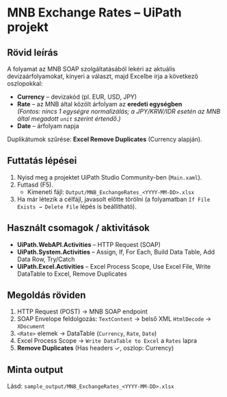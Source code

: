 # MNB Exchange Rates – UiPath projekt

## Rövid leírás
A folyamat az MNB SOAP szolgáltatásából lekéri az aktuális devizaárfolyamokat, kinyeri a választ, majd Excelbe írja a következő oszlopokkal:
- **Currency** – devizakód (pl. EUR, USD, JPY)
- **Rate** – az MNB által közölt árfolyam az **eredeti egységben**  
  *(Fontos: nincs 1 egységre normalizálás; a JPY/KRW/IDR esetén az MNB által megadott `unit` szerint értendő.)*
- **Date** – árfolyam napja

Duplikátumok szűrése: **Excel Remove Duplicates** (Currency alapján).

## Futtatás lépései
1. Nyisd meg a projektet UiPath Studio Community-ben (`Main.xaml`).
2. Futtasd (F5).  
   - Kimeneti fájl: `Output/MNB_ExchangeRates_<YYYY-MM-DD>.xlsx`
3. Ha már létezik a célfájl, javasolt előtte törölni (a folyamatban `If File Exists → Delete File` lépés is beállítható).

## Használt csomagok / aktivitások
- **UiPath.WebAPI.Activities** – HTTP Request (SOAP)
- **UiPath.System.Activities** – Assign, If, For Each, Build Data Table, Add Data Row, Try/Catch
- **UiPath.Excel.Activities** – Excel Process Scope, Use Excel File, Write DataTable to Excel, Remove Duplicates

## Megoldás röviden
1) HTTP Request (POST) → MNB SOAP endpoint  
2) SOAP Envelope feldolgozás: `TextContent` → belső XML `HtmlDecode` → `XDocument`  
3) `<Rate>` elemek → DataTable (`Currency`, `Rate`, `Date`)  
4) Excel Process Scope → `Write DataTable to Excel` a `Rates` lapra  
5) **Remove Duplicates** (Has headers ✓, oszlop: Currency)

## Minta output
Lásd: `sample_output/MNB_ExchangeRates_<YYYY-MM-DD>.xlsx`